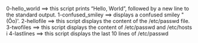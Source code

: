 0-hello_world ==> this script prints “Hello, World”, followed by a new line to the standard output.
1-confused_smiley ==>  displays a confused smiley "(Ôo)'.
2-hellofile ==> this script displays the content of the /etc/passwd file.
3-twofiles ==> this script displays the content of /etc/passwd and /etc/hosts
i
4-lastlines ==> this script displays the last 10 lines of /etc/passwd
